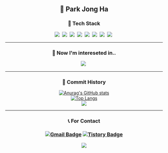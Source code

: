 <h2 align="center"> 🎈 Park Jong Ha </h2>

<h3 align="center"> 🔧 Tech Stack </h3>

<p align="center">
  <img src="https://img.shields.io/badge/C-A8B9CC?style=flat-square&logo=C&logoColor=white"/></a>&nbsp 
  <img src="https://img.shields.io/badge/C++-00599C?style=flat-square&logo=C%2B%2B&logoColor=white"/></a>&nbsp
  <img src="https://img.shields.io/badge/Python-3766AB?style=flat-square&logo=Python&logoColor=white"/></a>&nbsp
  <img src="https://img.shields.io/badge/Java-007396?style=flat-square&logo=Java&logoColor=white"/></a>&nbsp 
  <img src="https://img.shields.io/badge/Javascript-ffb13b?style=flat-square&logo=javascript&logoColor=white"/></a>&nbsp
  <img src="https://img.shields.io/badge/React-6DB33F?style=flat-square&logo=React&logoColor=white"/></a>&nbsp
  <img src="https://img.shields.io/badge/css-1572B6?style=flat-square&logo=css3&logoColor=white"/></a>&nbsp
  <img src="https://img.shields.io/badge/Mysql-E6B91E?style=flat-square&logo=MySql&logoColor=white"/></a>&nbsp 
</p>
<hr>

<h3 align="center"> 🎀 Now I'm intereseted in.. </h3>
<p align="center">
<img src="https://img.shields.io/badge/Springs-A8B9CC?style=flat-square&logo=Spring&logoColor=white"/></a>&nbsp 
</p>
<hr>

<h3 align="center"> 🔧 Commit History </h3>

<div align="center" style="text-align:center">
  
  [![Anurag's GitHub stats](https://github-readme-stats.vercel.app/api?username=worldii)](https://github.com/worldii/github-readme-stats)
  <br>
  [![Top Langs](https://github-readme-stats.vercel.app/api/top-langs/?username=worldii&layout=compact)](https://github.com/worldii/github-readme-stats)
  <br>
  <img src="http://mazassumnida.wtf/api/v2/generate_badge?boj=worldi">

</div>

<hr>
<h3 align="center"> 📞 For Contact <h3>
<div align="center" style="text-align:center">
  
  [![Gmail Badge](https://img.shields.io/badge/Gmail-D14836?style=flat&logo=Gmail&logoColor=white)](mailto:jongha2788@u.sogang.ac.kr)
  [![Tistory Badge](https://img.shields.io/badge/Tech%20Blog-555263?style=flat&logoColor=white)](https://velog.io/@worldicate/)
</div>



<p align="center">
  <a href="https://hits.seeyoufarm.com"><img src="https://hits.seeyoufarm.com/api/count/incr/badge.svg?url=https%3A%2F%2Fgithub.com%2Fworldii&count_bg=%23ED6DA3&title_bg=%2386757E&icon=github.svg&icon_color=%23E1DEDE&title=hits&edge_flat=false"/></a>
</p>
